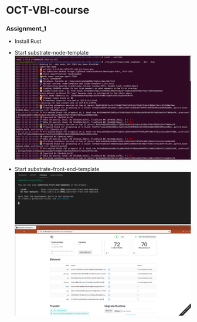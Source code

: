 # OCT-VBI-course

### Assignment_1  
- Install Rust 
- Start substrate-node-template  
![image](1_node_template.png)  
    
- Start substrate-front-end-template  
![image](2_start_frontend_template.png)  
![image](3_frontend_template.png)  
